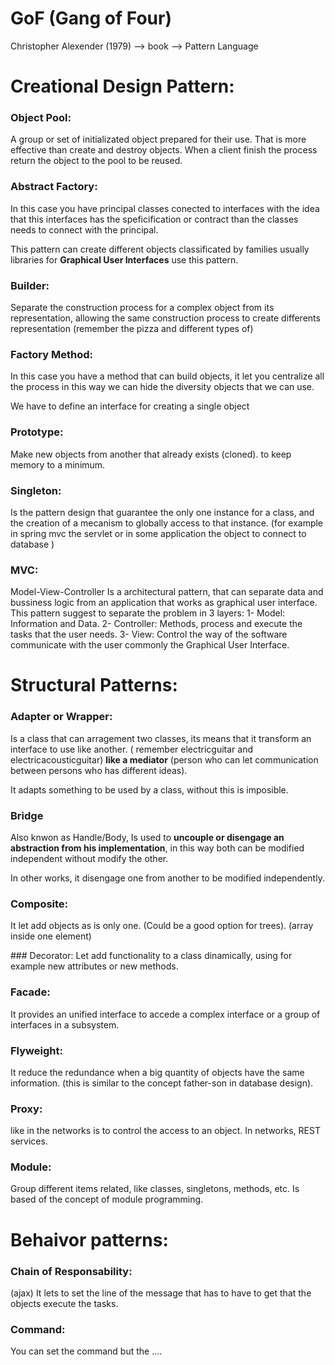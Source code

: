 

GoF (Gang of Four)
==================

Christopher Alexender (1979) --> book --> Pattern Language


Creational Design Pattern:
==========================

### Object Pool:
A group or set of initializated object prepared for their use.
That is more effective than create and destroy objects.
When a client finish the process return the object to the pool
to be reused.

### Abstract Factory:
In this case you have principal classes conected to interfaces
with the idea that this interfaces has the speficification or
contract than the classes needs to connect with the principal.

This pattern can create different objects classificated by 
families usually libraries for **Graphical User Interfaces**
use this pattern.

### Builder:
Separate the construction process for a complex object from its
representation, allowing the same construction process to create
differents representation (remember the pizza and different types of)

### Factory Method:
In this case you have a method that can build objects, it let you
centralize all the process in this way we can hide the diversity 
objects that we can use.

We have to define an interface for creating a single object

### Prototype:
Make new objects from another that already exists (cloned).
to keep memory to a minimum.

### Singleton:
Is the pattern design that guarantee the only one instance for a 
class, and the creation of a mecanism to globally access to that 
instance. (for example in spring mvc the servlet or in some 
application the object to connect to database )

### MVC:
Model-View-Controller
Is a architectural pattern, that can separate data and bussiness logic 
from an application that works as graphical user interface.
This pattern suggest to separate the problem in 3 layers:
1- Model: Information and Data.
2- Controller: Methods, process and execute the tasks that the 
               user needs.
3- View: Control the way of the software communicate with the user
         commonly the Graphical User Interface.


Structural Patterns:
====================

### Adapter or Wrapper: 
Is a class that can arragement two classes, its means that it transform an interface to use like another.  ( remember electricguitar and electricacousticguitar) **like a mediator** (person who can let communication between
persons who has different ideas).

It adapts something to be used by a class, without this is imposible.

### Bridge
Also knwon as Handle/Body, Is used to **uncouple or disengage 
an abstraction from his implementation**, in this way both
can be modified independent without modify the other.

In other works, it disengage one from another to be modified
independently.

### Composite:
It let add objects as is only one. (Could be a good option for trees).
(array inside one element)

### Decorator:
Let add functionality to a class dinamically, using for example new
attributes or new methods.

### Facade:
It provides an unified interface to accede a complex interface or 
a group of interfaces in a subsystem.

### Flyweight:
It reduce the redundance when a big quantity of objects have the same
information.
(this is similar to the concept father-son in database design).

### Proxy:
like in the networks is to control the access to an object.
In networks, REST services.

### Module:
Group different items related, like classes, singletons, methods, etc.
Is based of the concept of module programming.


Behaivor patterns:
==================

### Chain of Responsability:
(ajax) It lets to set the line of the message that has to have 
to get that the objects execute the tasks.

### Command:
You can set the command but the  ....






























